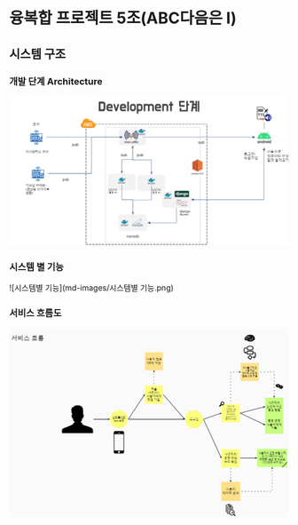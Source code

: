 # 융복합 프로젝트 5조(ABC다음은 I) 



## 시스템 구조



### 개발 단계 Architecture

![Develop아키텍처](md-images/Develop아키텍처.png)



### 시스템 별 기능

![시스템별 기능](md-images/시스템별 기능.png)



### 서비스 흐름도 

![Service_Flow](md-images/Service_Flow.png)

